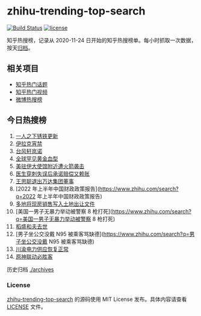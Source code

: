 # zhihu-trending-top-search

[![Build Status](https://github.com/justjavac/zhihu-trending-top-search/workflows/ci/badge.svg?branch=main)](https://github.com/justjavac/zhihu-trending-top-search/actions)
[![license](https://img.shields.io/github/license/justjavac/zhihu-trending-top-search)](https://github.com/justjavac/zhihu-trending-top-search/blob/main/LICENSE)

知乎热搜榜，记录从 2020-11-24 日开始的知乎热搜榜单。每小时抓取一次数据，按天[归档](./archives)。

## 相关项目

- [知乎热门话题](https://github.com/justjavac/zhihu-trending-hot-questions)
- [知乎热门视频](https://github.com/justjavac/zhihu-trending-hot-video)
- [微博热搜榜](https://github.com/justjavac/weibo-trending-hot-search)

## 今日热搜榜

<!-- BEGIN -->
<!-- 最后更新时间 Wed Aug 31 2022 07:09:20 GMT+0800 (China Standard Time) -->

1. [一人之下锈铁更新](https://www.zhihu.com/search?q=一人之下锈铁更新)
1. [伊拉克宵禁](https://www.zhihu.com/search?q=伊拉克宵禁)
1. [台风轩岚诺](https://www.zhihu.com/search?q=台风轩岚诺)
1. [全球罕见黄金血型](https://www.zhihu.com/search?q=全球罕见黄金血型)
1. [美驻伊大使馆附近遭火箭袭击](https://www.zhihu.com/search?q=美驻伊大使馆附近遭火箭袭击)
1. [医生穿刺失误后承诺赔偿又赖账](https://www.zhihu.com/search?q=医生穿刺失误后承诺赔偿又赖账)
1. [王思聪退出万达集团董事](https://www.zhihu.com/search?q=王思聪退出万达集团董事)
1. [2022 年上半年中国财政政策报告](https://www.zhihu.com/search?q=2022 年上半年中国财政政策报告)
1. [多地将现房销售写入土地出让文件](https://www.zhihu.com/search?q=多地将现房销售写入土地出让文件)
1. [美国一男子无暴力举动被警察 8 枪打死](https://www.zhihu.com/search?q=美国一男子无暴力举动被警察 8 枪打死)
1. [稻盛和夫去世](https://www.zhihu.com/search?q=稻盛和夫去世)
1. [男子坐公交没戴 N95 被乘客骂缺德](https://www.zhihu.com/search?q=男子坐公交没戴 N95 被乘客骂缺德)
1. [川渝电力供应恢复正常](https://www.zhihu.com/search?q=川渝电力供应恢复正常)
1. [原神联动必胜客](https://www.zhihu.com/search?q=原神联动必胜客)

<!-- END -->

历史归档 [./archives](./archives)

### License

[zhihu-trending-top-search](https://github.com/justjavac/zhihu-trending-top-search)
的源码使用 MIT License 发布。具体内容请查看 [LICENSE](./LICENSE) 文件。

